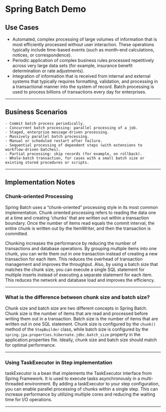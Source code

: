 # Spring Batch Demo

## Use Cases
- Automated, complex processing of large volumes of information that is most efficiently processed without user interaction. These operations typically include time-based events (such as month-end calculations, notices, or correspondence).
- Periodic application of complex business rules processed repetitively across very large data sets (for example, insurance benefit determination or rate adjustments).
- Integration of information that is received from internal and external systems that typically requires formatting, validation, and processing in a transactional manner into the system of record. Batch processing is used to process billions of transactions every day for enterprises.
---
## Business Scenarios
    - Commit batch process periodically.
    - Concurrent batch processing: parallel processing of a job.
    - Staged, enterprise message-driven processing.
    - Massively parallel batch processing.
    - Manual or scheduled restart after failure.
    - Sequential processing of dependent steps (with extensions to workflow-driven batches).
    - Partial processing: skip records (for example, on rollback).
    - Whole-batch transaction, for cases with a small batch size or existing stored procedures or scripts.
---
## Implementation Notes
### Chunk-oriented Processing
Spring Batch uses a “chunk-oriented” processing style in its most common implementation. Chunk oriented processing refers to reading the data one at a time and creating 'chunks' that are written out within a transaction boundary. Once the number of items read equals the commit interval, the entire chunk is written out by the ItemWriter, and then the transaction is committed.

Chunking increases the performance by reducing the number of transactions and database operations. By grouping multiple items into one chunk, you can write them out in one transaction instead of creating a new transaction for each item. This reduces the overhead of transaction management and improves the throughput. Also, by using a batch size that matches the chunk size, you can execute a single SQL statement for multiple inserts instead of executing a separate statement for each item. This reduces the network and database load and improves the efficiency.

---
### What is the difference between chunk size and batch size?
Chunk size and batch size are two different concepts in Spring Batch. Chunk size is the number of items that are read and processed before writing them out in a transaction. Batch size is the number of items that are written out in one SQL statement. Chunk size is configured by the `chunk()` method of the `StepBuilder` class, while batch size is configured by the `spring.jpa.properties.hibernate.jdbc.batch_size` property in the application.properties file. Ideally, chunk size and batch size should match for optimal performance.

---
### Using TaskExecutor in Step implementation
taskExecutor is a bean that implements the TaskExecutor interface from Spring Framework. It is used to execute tasks asynchronously in a multi-threaded environment. By adding a taskExecutor to your step configuration, you can enable parallel processing of chunks within a single step. This can increase performance by utilizing multiple cores and reducing the waiting time for I/O operations.

---
